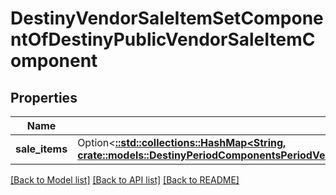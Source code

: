 # DestinyVendorSaleItemSetComponentOfDestinyPublicVendorSaleItemComponent

## Properties

Name | Type | Description | Notes
------------ | ------------- | ------------- | -------------
**sale_items** | Option<[**::std::collections::HashMap<String, crate::models::DestinyPeriodComponentsPeriodVendorsPeriodDestinyPublicVendorSaleItemComponent>**](Destiny.Components.Vendors.DestinyPublicVendorSaleItemComponent.md)> |  | [optional]

[[Back to Model list]](../README.md#documentation-for-models) [[Back to API list]](../README.md#documentation-for-api-endpoints) [[Back to README]](../README.md)


